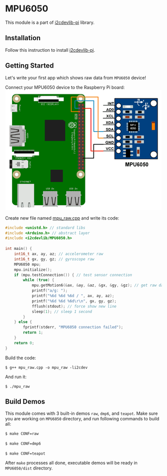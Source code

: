 # MPU6050

This module is a part of [i2cdevlib-pi](https://github.com/mrlordkaj/i2cdevlib-pi) library.

## Installation

Follow this instruction to install [i2cdevlib-pi](https://github.com/mrlordkaj/i2cdevlib-pi#installation).

## Getting Started

Let's write your first app which shows raw data from `MPU6050` device!

Connect your MPU6050 device to the Raspberry Pi board:
![MPU6050 connected to Raspberry Pi](docs/MPU6050_interface_with_Pi.png)

Create new file named [mpu_raw.cpp](docs/mpu_raw.cpp) and write its code:
```c++
#include <unistd.h> // standard libs
#include <Arduino.h> // abstract layer
#include <i2cdevlib/MPU6050.h>

int main() {
    int16_t ax, ay, az; // accelerometer raw
    int16_t gx, gy, gz; // gyroscope raw
    MPU6050 mpu;
    mpu.initialize();
    if (mpu.testConnection()) { // test sensor connection
        while (true) {
            mpu.getMotion6(&ax, &ay, &az, &gx, &gy, &gz); // get raw data
            printf("a/g: ");
            printf("%6d %6d %6d / ", ax, ay, az);
            printf("%6d %6d %6d\r\n", gx, gy, gz);
            fflush(stdout); // force show new line
            sleep(1); // sleep 1 second
        }
    } else {
        fprintf(stderr, "MPU6050 connection failed");
        return 1;
    }
    return 0;
}
```

Build the code:
```
$ g++ mpu_raw.cpp -o mpu_raw -li2cdev
```

And run it:
```
$ ./mpu_raw
```

## Build Demos

This module comes with 3 built-in demos `raw`, `dmp6`, and `teapot`. Make sure you are working on `MPU6050` directory, and run following commands to build all:
```
$ make CONF=raw

$ make CONF=dmp6

$ make CONF=teapot
```

After `make` processes all done, executable demos will be ready in `MPU6050/dist` directory.
